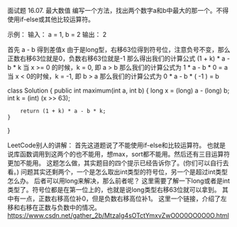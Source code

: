 面试题 16.07. 最大数值
编写一个方法，找出两个数字a和b中最大的那一个。不得使用if-else或其他比较运算符。

示例：
输入： a = 1, b = 2
输出： 2

首先 a - b 得到差值x
由于是long型，右移63位得到符号位，注意负号不变，那么正数右移63位就是0，负数右移63位就是-1
那么得出我们的计算公式 (1 + k) * a - b * k
当 x >= 0 的时候，k = 0, 即 a > b
那么我们的计算公式为 1 * a - b * 0 = a
当 x < 0的时候，k = -1, 即 b > a
那么我们的计算公式为 0 * a - b * ( -1 ) = b


class Solution {
    public int maximum(int a, int b) {
        long x = (long) a - (long) b;
        int k = (int) (x >> 63);

        return (1 + k) * a - b * k;
    }
}

LeetCode别人的讲解：
首先这道题说了不能使用if-else和比较运算符。
也就是说库函数调用到这两个的也不能用，想max，sort都不能用。然后还有三目运算符更加不能用。
这题怎么做，其实题目的四个提示已经告诉你了。(你们可以自行去看。)
问题其实还剩两个，一个是怎么取出int类型的符号位，另一个是超过int类型怎么办。
后者可以用long来解决，那么前者呢？
这里需要了解一下long或者是int类型了。符号位都是在第一位上的，也就是说long类型右移63位就可以拿到。
其中有一点，正数右移高位补0，但是负数右移高位补1。
这里一个链接，介绍了左移和右移在正数与负数中的情况。
https://www.csdn.net/gather_2b/MtzaIg4sOTctYmxvZwO0O0OO0O0O.html
